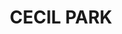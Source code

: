 ---
lastmod: '2025-04-06T06:05:20+00:00'
latitude: -33.87478
layout: suburb
longitude: 150.838225
postcode: '2178'
state: NSW
title: CECIL PARK
url: /nsw/cecil-park/
---